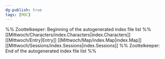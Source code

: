```yaml
---
dg-publish: true
tags: [MOC]
---
```

%% Zoottelkeeper: Beginning of the autogenerated index file list  %%
 [[Mittwoch/Characters/index.Characters|index.Characters]]
 [[Mittwoch/Entry|Entry]]
 [[Mittwoch/Map/index.Map|index.Map]]
 [[Mittwoch/Sessions/index.Sessions|index.Sessions]]
%% Zoottelkeeper: End of the autogenerated index file list  %%
